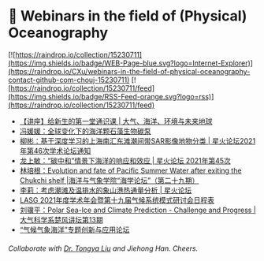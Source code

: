 # 🌊 Webinars in the field of (Physical) Oceanography

[![https://raindrop.io/collection/15230711](https://img.shields.io/badge/WEB-Page-blue.svg?logo=Internet-Explorer)](https://raindrop.io/CXu/webinars-in-the-field-of-physical-oceanography-contact-github-com-chouj-15230711) [![https://raindrop.io/collection/15230711/feed](https://img.shields.io/badge/RSS-Feed-orange.svg?logo=rss)](https://raindrop.io/collection/15230711/feed)

<!-- BLOG-POST-LIST:START -->
- [【讲座】给新生的第一堂通识课 | 大气、海洋、环境与未来地球](https://mp.weixin.qq.com/s/ebV5_8Xnkq8OeWiaeaQ2QA)
- [冯媛媛：全球变化下的海洋颗石藻生物碳泵](https://mp.weixin.qq.com/s/8hE_4n5tlfvgCl9xwGOtOg)
- [柳彬：基于深度学习的上海南汇东滩潮间带SAR影像地物分类 | 星火论坛2021年第46次学术论坛通知](https://mp.weixin.qq.com/s/fR629JKkglafwDv6GUYlOg)
- [龙上敏：“碳中和”情景下海洋的响应和效应 | 星火论坛 2021年第45次](https://mp.weixin.qq.com/s/r3txgZtDXhrbGqrGb65t7g)
- [林培根：Evolution and fate of Pacific Summer Water after exiting the Chukchi shelf |海洋与气象学院“海学论坛”（第二十九期）](https://mp.weixin.qq.com/s/1A7Wm6zLn_wpmFWsoAtlZg)
- [李莉：考虑潮滩及温排水的象山港热通量分析 | 星火论坛](https://mp.weixin.qq.com/s/cqCRLvVbLLdCrWqJ7ep9-w)
- [LASG 2021年度学术年会暨第十九届气候系统模式研讨会日程表](https://mp.weixin.qq.com/s/Eq5ssBOzeGjQRoykIV5tig)
- [刘骥平：Polar Sea-Ice and Climate Prediction - Challenge and Progress | 大气科学系楚风讲坛第13期](https://atmos.cug.edu.cn/info/1028/2145.htm)
- [“气候气象海洋”专题创新与应用论坛](https://mp.weixin.qq.com/s/ofKVOnnF8iFrP3BKNZTPBw)
<!-- BLOG-POST-LIST:END -->

###### Collaborate with [Dr. Tongya Liu](https://liutongya.github.io/) and Jiehong Han. Cheers.
